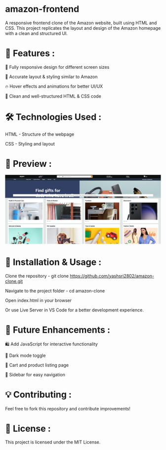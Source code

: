 # amazon-frontend
 A responsive frontend clone of the Amazon website, built using HTML and CSS. This project replicates the layout and design of the Amazon homepage with a clean and structured UI.
 
# 🚀 Features :

🎨 Fully responsive design for different screen sizes

📌 Accurate layout & styling similar to Amazon

🔥 Hover effects and animations for better UI/UX

📄 Clean and well-structured HTML & CSS code

# 🛠️ Technologies Used :

HTML - Structure of the webpage

CSS - Styling and layout

# 📸 Preview :

![Amazon Clone Screenshot](Preview.png)

# 📂 Installation & Usage :
Clone the repository -
git clone https://github.com/yashsri2802/amazon-clone.git

Navigate to the project folder -
cd amazon-clone

Open index.html in your browser

Or use Live Server in VS Code for a better development experience.

# 📌 Future Enhancements :

🛍️ Add JavaScript for interactive functionality

🌙 Dark mode toggle

🛒 Cart and product listing page

📂 Sidebar for easy navigation

# 💡 Contributing :

Feel free to fork this repository and contribute improvements!

# 📜 License :
This project is licensed under the MIT License.
